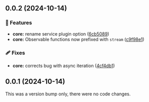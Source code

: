 ## 0.0.2 (2024-10-14)


### 🚀 Features

- **core:** rename service plugin option ([6cb5089](https://github.com/benlesh/maybe-remote/commit/6cb5089))
- **core:** Observable functions now prefixed with `stream` ([c9f98e1](https://github.com/benlesh/maybe-remote/commit/c9f98e1))

### 🩹 Fixes

- **core:** corrects bug with async iteration ([4cf4db1](https://github.com/benlesh/maybe-remote/commit/4cf4db1))

## 0.0.1 (2024-10-14)

This was a version bump only, there were no code changes.